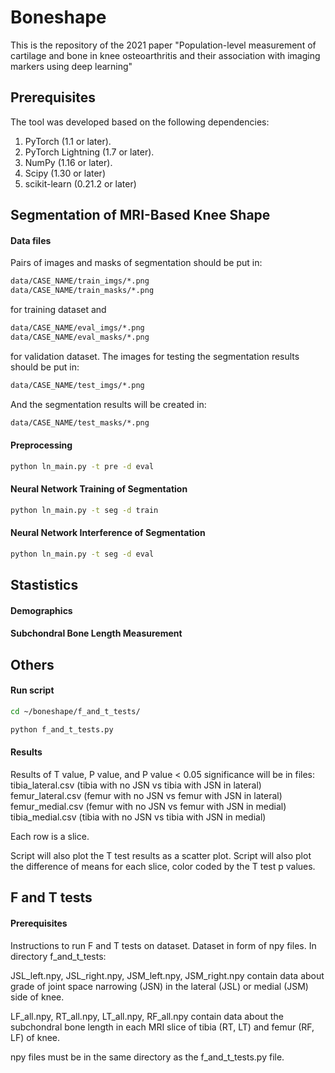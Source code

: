 # Boneshape

This is the repository of the 2021 paper "Population-level measurement of cartilage and bone in knee osteoarthritis and their association with imaging markers using deep learning"

## Prerequisites

The tool was developed based on the following dependencies:

1. PyTorch (1.1 or later).
2. PyTorch Lightning (1.7 or later).
3. NumPy (1.16 or later).
4. Scipy (1.30 or later)
5. scikit-learn (0.21.2 or later)

## Segmentation of MRI-Based Knee Shape

#### Data files
Pairs of images and masks of segmentation should be put in:
```bash
data/CASE_NAME/train_imgs/*.png
data/CASE_NAME/train_masks/*.png
```
for training dataset and
```bash
data/CASE_NAME/eval_imgs/*.png
data/CASE_NAME/eval_masks/*.png
```
for validation dataset.
The images for testing the segmentation results should be put in:
```bash
data/CASE_NAME/test_imgs/*.png
```
And the segmentation results will be created in:
```bash
data/CASE_NAME/test_masks/*.png
```

#### Preprocessing
```bash
python ln_main.py -t pre -d eval
```
#### Neural Network Training of Segmentation
```bash
python ln_main.py -t seg -d train
```
#### Neural Network Interference of Segmentation
```bash
python ln_main.py -t seg -d eval
```

## Stastistics
#### Demographics
#### Subchondral Bone Length Measurement


## Others
#### Run script
```bash
cd ~/boneshape/f_and_t_tests/

python f_and_t_tests.py
```
#### Results
Results of T value, P value, and P value < 0.05 significance will be in files:
tibia_lateral.csv (tibia with no JSN vs tibia with JSN in lateral)
femur_lateral.csv (femur with no JSN vs femur with JSN in lateral)
femur_medial.csv (femur with no JSN vs femur with JSN in medial)
tibia_medial.csv (tibia with no JSN vs tibia with JSN in medial)

Each row is a slice.

Script will also plot the T test results as a scatter plot.
Script will also plot the difference of means for each slice, color coded by the T test p values.

## F and T tests
#### Prerequisites
Instructions to run F and T tests on dataset.
Dataset in form of npy files. In directory f_and_t_tests:

JSL_left.npy, JSL_right.npy, JSM_left.npy, JSM_right.npy contain data about grade of joint space narrowing (JSN) in the lateral (JSL) or medial (JSM) side of knee.

LF_all.npy, RT_all.npy, LT_all.npy, RF_all.npy contain data about the subchondral bone length in each MRI slice of tibia (RT, LT) and femur (RF, LF) of knee.

npy files must be in the same directory as the f_and_t_tests.py file.
